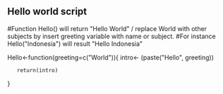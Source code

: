 ## Hello world script
#Function Hello() will return "Hello World" / replace World with other subjects by insert greeting variable with name or subject.
#For instance Hello("Indonesia") will result "Hello Indonesia"

Hello<-function(greeting=c("World")){
       intro<- (paste("Hello", greeting))
       
       return(intro)
 }
